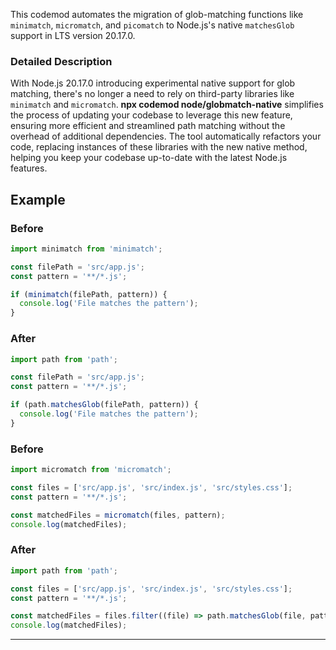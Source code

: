This codemod automates the migration of glob-matching functions like `minimatch`, `micromatch`, and `picomatch` to Node.js's native `matchesGlob` support in LTS version 20.17.0.

### Detailed Description
With Node.js 20.17.0 introducing experimental native support for glob matching, there's no longer a need to rely on third-party libraries like `minimatch` and `micromatch`. **npx codemod node/globmatch-native** simplifies the process of updating your codebase to leverage this new feature, ensuring more efficient and streamlined path matching without the overhead of additional dependencies. The tool automatically refactors your code, replacing instances of these libraries with the new native method, helping you keep your codebase up-to-date with the latest Node.js features.

## Example

### Before

```ts
import minimatch from 'minimatch';

const filePath = 'src/app.js';
const pattern = '**/*.js';

if (minimatch(filePath, pattern)) {
  console.log('File matches the pattern');
}
```

### After

```ts
import path from 'path';

const filePath = 'src/app.js';
const pattern = '**/*.js';

if (path.matchesGlob(filePath, pattern)) {
  console.log('File matches the pattern');
}
```

### Before

```ts
import micromatch from 'micromatch';

const files = ['src/app.js', 'src/index.js', 'src/styles.css'];
const pattern = '**/*.js';

const matchedFiles = micromatch(files, pattern);
console.log(matchedFiles);
```

### After

```ts
import path from 'path';

const files = ['src/app.js', 'src/index.js', 'src/styles.css'];
const pattern = '**/*.js';

const matchedFiles = files.filter((file) => path.matchesGlob(file, pattern));
console.log(matchedFiles);
```

--- 
